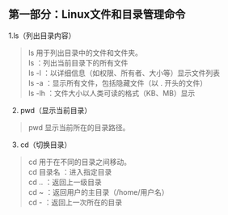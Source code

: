 ## 第一部分：Linux文件和目录管理命令  
1.ls（列出目录内容）
>ls 用于列出目录中的文件和文件夹。  
>ls ：列出当前目录下的所有文件  
>ls -l ：以详细信息（如权限、所有者、大小等）显示文件列表  
>ls -a ：显示所有文件，包括隐藏文件（以 . 开头的文件）  
>ls -lh ：文件大小以人类可读的格式（KB、MB）显示

2. pwd（显示当前目录）
>pwd 显示当前所在的目录路径。
3. cd（切换目录）
>cd 用于在不同的目录之间移动。  
cd 目录名 ：进入指定目录  
cd .. ：返回上一级目录  
cd ~ ：返回用户的主目录（/home/用户名）  
cd - ：返回上一次所在的目录  
